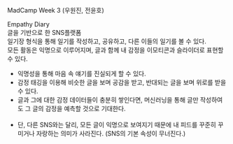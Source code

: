 MadCamp Week 3 (우원진, 전윤호)

Empathy Diary<br />
글을 기반으로 한 SNS플랫폼<br />
일기장 형식을 통해 일기를 작성하고, 공유하고, 다른 이들의 일기를 볼 수 있다. <br />
모든 활동은 익명으로 이루어지며, 글과 함께 내 감정을 이모티콘과 슬라이더로 표현할 수 있다. <br />

 - 익명성을 통해 마음 속 얘기를 진실되게 할 수 있다.
 - 감정 태깅을 이용해 비슷한 글을 보며 공감을 받고, 반대되는 글을 보며 위로를 받을 수 있다. 
 - 글과 그에 대한 감정 데이터들이 충분히 쌓인다면, 머신러닝을 통해 글만 작성하여도 그 글의 감정을 예측할 것으로 기대한다. 
<br /><br />
 - 단, 다른 SNS와는 달리, 모든 글이 익명으로 보여지기 때문에 내 피드를 꾸준히 꾸미거나 자랑하는 의미가 사라진다. (SNS의 기본 속성이 무너진다.)

